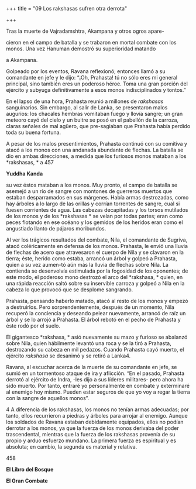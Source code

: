 +++
title = "09 Los rakshasas sufren otra derrota"

+++

Tras la muerte de Vajradamshtra, Akampana y otros ogros apare-

cieron en el campo de batalla y se trabaron en mortal combate con los monos. Una vez Hanuman demostró su superioridad matando

a Akampana.

Golpeado por los eventos, Ravana reflexionó; entonces llamó a su comandante en jefe y le dijo: “¡Oh, Prahasta\! tú no sólo eres mi general principal, sino también eres un poderoso héroe. Toma una gran porción del ejército y subyuga definitivamente a esos monos indisciplinados y tontos.”

En el lapso de una hora, Prahasta reunió a millones de *rakshasas* sanguinarios. Sin embargo, al salir de Lanka, se presentaron malos augurios: los chacales hembras vomitaban fuego y llovía sangre; un gran meteoro cayó del cielo y un buitre se posó en el pabellón de la carroza, claras señales de mal agüero, que pre-sagiaban que Prahasta había perdido toda su buena fortuna.

A pesar de los malos presentimientos, Prahasta continuó con su comitiva y atacó a los monos con una andanada abundante de flechas. La batalla se dio en ambas direcciones, a medida que los furiosos monos mataban a los *rakshasas, * a 457

**Yuddha Kanda**

su vez éstos mataban a los monos. Muy pronto, el campo de batalla se asemejó a un río de sangre con montones de guerreros muertos que estaban desparramados en sus márgenes. Había armas destrozadas, como hay árboles a lo largo de las orillas y corrían torrentes de sangre, cual si fuesen corrientes de agua. Las cabezas decapitadas y los torsos mutilados de los monos y de los *rakshasas * se veían por todas partes; eran como peces flotando en ese océano y los gemidos de los heridos eran como el angustiado llanto de pájaros moribundos.

Al ver los trágicos resultados del combate, Nila, el comandante de Sugriva, atacó coléricamente en defensa de los monos. Prahasta, le envió una lluvia de flechas de acero que atravesaron el cuerpo de Nila y se clavaron en la tierra; éste, herido como estaba, arrancó un árbol y golpeó a Prahasta, quien a su vez aumen-tó aún más la lluvia de flechas sobre Nila. La contienda se desenvolvía estimulada por la fogosidad de los oponentes; de este modo, el poderoso mono destrozó el arco del *rakshasa, * quien, en una rápida reacción saltó sobre su inservible carroza y golpeó a Nila en la cabeza lo que provocó que se desplome sangrando.

Prahasta, pensando haberlo matado, atacó al resto de los monos y empezó a destruirlos. Pero sorprendentemente, después de un momento, Nila recuperó la conciencia y deseando pelear nuevamente, arrancó de raíz un árbol y se lo arrojó a Prahasta. El árbol rebotó en el pecho de Prahasta y éste rodó por el suelo.

El gigantesco *rakshasa, * asió nuevamente su mazo y furioso se abalanzó sobre Nila, quien hábilmente levantó una roca y se la tiró a Prahasta, destrozando su cabeza en mil pedazos. Cuando Prahasta cayó muerto, el ejército *rakshasa* se desanimó y se retiró a Lanka4.

Ravana, al escuchar acerca de la muerte de su comandante en jefe, se sumió en un tormentoso ataque de ira y aflicción. “En el pasado, Prahasta derrotó al ejército de Indra, -les dijo a sus líderes militares- pero ahora ha sido muerto. Por tanto, entraré yo personalmente en combate y exterminaré al enemigo hoy mismo. Pueden estar seguros de que yo voy a regar la tierra con la sangre de aquellos monos”.

4 A diferencia de los rakshasas, los monos no tenían armas adecuadas; por tanto, ellos recurrieron a piedras y árboles para arrojar al enemigo. Aunque los soldados de Ravana estaban debidamente equipados, ellos no podían derrotar a los monos, ya que la fuerza de los monos derivaba del poder trascendental, mientras que la fuerza de los rakshasas provenía de su propio y arduo esfuerzo mundano. La primera fuerza es espiritual y es absoluta; en cambio, la segunda es material y relativa.

458

**El Libro del Bosque**

**El Gran Combate**
